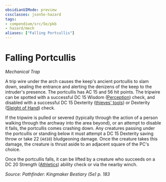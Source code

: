 ```yaml
---
obsidianUIMode: preview
cssclasses: json5e-hazard
tags:
- compendium/src/5e/pkb
- hazard/mech
aliases: ["Falling Portcullis"]
---
```

# Falling Portcullis
*Mechanical Trap*  

A trip wire under the arch causes the keep's ancient portcullis to slam down, sealing the entrance and alerting the denizens of the keep to the intruder's presence. The portcullis has AC 15 and 56 hit points. The tripwire can be spotted with a successful DC 15 Wisdom ([Perception](2-Mechanics/CLI/rules/skills.md#Perception)) check, and disabled with a successful DC 15 Dexterity ([thieves' tools](2-Mechanics/CLI/items/thieves-tools.md)) or Dexterity ([Sleight of Hand](2-Mechanics/CLI/rules/skills.md#Sleight%20of%20Hand)) check.

If the tripwire is pulled or severed (typically through the action of a person walking through the archway into the area beyond), or an attempt to disable it fails, the portcullis comes crashing down. Any creatures passing under the portcullis or standing below it must attempt a DC 15 Dexterity saving throw or take 22 (`4d10`) bludgeoning damage. Once the creature takes this damage, the creature is thrust aside to an adjacent square of the PC's choice.

Once the portcullis falls, it can be lifted by a creature who succeeds on a DC 20 Strength ([Athletics](2-Mechanics/CLI/rules/skills.md#Athletics)) ability check or via the nearby winch.

*Source: Pathfinder: Kingmaker Bestiary (5e) p. 183*